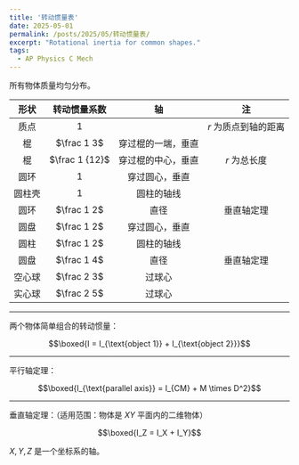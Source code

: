 ```yaml
---
title: '转动惯量表'
date: 2025-05-01
permalink: /posts/2025/05/转动惯量表/
excerpt: "Rotational inertia for common shapes."
tags:
  - AP Physics C Mech
---
```


所有物体质量均匀分布。

| 形状 | 转动惯量系数 | 轴 | 注 |
| :-: | :-: | :-: | :-: |
| 质点 | $1$ |  | $r$ 为质点到轴的距离 |
| 棍 | $\frac 1 3$ | 穿过棍的一端，垂直 |
| 棍 | $\frac 1 {12}$ | 穿过棍的中心，垂直 | $r$ 为总长度 |
| 圆环 | $1$ | 穿过圆心，垂直 |
| 圆柱壳 | $1$ | 圆柱的轴线 |
| 圆环 | $\frac 1 2$ | 直径 | 垂直轴定理 |
| 圆盘 | $\frac 1 2$ | 穿过圆心，垂直 |
| 圆柱 | $\frac 1 2$ | 圆柱的轴线 |
| 圆盘 | $\frac 1 4$ | 直径 | 垂直轴定理 |
| 空心球 | $\frac 2 3$ | 过球心 |
| 实心球 | $\frac 2 5$ | 过球心 |

---

两个物体简单组合的转动惯量：

$$\boxed{I = I_{\text{object 1}} + I_{\text{object 2}}}$$

---

平行轴定理：

$$\boxed{I_{\text{parallel axis}} = I_{CM} + M \times D^2}$$

---

垂直轴定理：（适用范围：物体是 $XY$ 平面内的二维物体）

$$\boxed{I_Z = I_X + I_Y}$$

$X,Y,Z$ 是一个坐标系的轴。